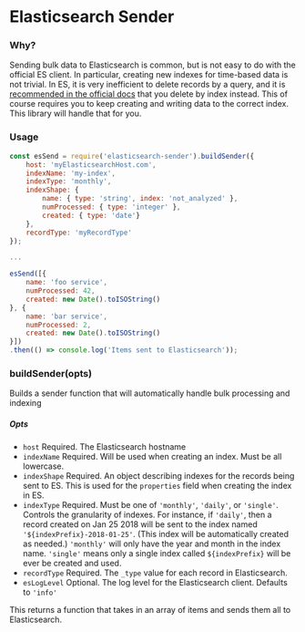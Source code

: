 # Elasticsearch Sender

### Why?
Sending bulk data to Elasticsearch is common, but is not easy to do with the official ES client.
In particular, creating new indexes for time-based data is not trivial. In ES, it is very inefficient
to delete records by a query, and it is [recommended in the official docs](https://www.elastic.co/guide/en/elasticsearch/reference/current/_deleting_documents.html) that you delete
by index instead. This of course requires you to keep creating and writing data to the correct index. This
library will handle that for you.

### Usage
```js
const esSend = require('elasticsearch-sender').buildSender({
    host: 'myElasticsearchHost.com',
    indexName: 'my-index',
    indexType: 'monthly',
    indexShape: {
        name: { type: 'string', index: 'not_analyzed' },
        numProcessed: { type: 'integer' },
        created: { type: 'date'}
    },
    recordType: 'myRecordType'
});

...

esSend([{
    name: 'foo service',
    numProcessed: 42,
    created: new Date().toISOString()
}, {
    name: 'bar service',
    numProcessed: 2,
    created: new Date().toISOString() 
}])
.then(() => console.log('Items sent to Elasticsearch'));
```

### buildSender(opts)
Builds a sender function that will automatically handle bulk processing and indexing
##### Opts
- `host` Required. The Elasticsearch hostname
- `indexName` Required. Will be used when creating an index. Must be all lowercase.
- `indexShape` Required. An object describing indexes for the records being sent to ES. This is used for the `properties` field when creating the index in ES.
- `indexType` Required. Must be one of `'monthly'`, `'daily'`, or `'single'`. Controls the granularity of indexes. For instance, if `'daily'`, then a record created on Jan 25 2018 will be sent to the index named `'${indexPrefix}-2018-01-25'`. (This index will be automatically created as needed.) `'monthly'` will only have the year and month in the index name. `'single'` means only a single index called `${indexPrefix}` will be ever be created and used.
- `recordType` Required. The `_type` value for each record in Elasticsearch.
- `esLogLevel` Optional. The log level for the Elasticsearch client. Defaults to `'info'`

This returns a function that takes in an array of items and sends them all to Elasticsearch.
